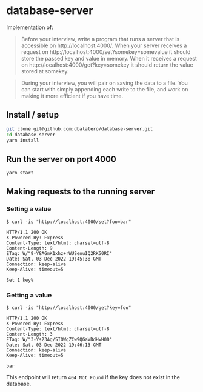 # database-server

Implementation of:

> Before your interview, write a program that runs a server that is accessible on http://localhost:4000/. When your server receives a request on http://localhost:4000/set?somekey=somevalue it should store the passed key and value in memory. When it receives a request on http://localhost:4000/get?key=somekey it should return the value stored at somekey.

> During your interview, you will pair on saving the data to a file. You can start with simply appending each write to the file, and work on making it more efficient if you have time.

## Install / setup

```bash
git clone git@github.com:dbalatero/database-server.git
cd database-server
yarn install
```

## Run the server on port 4000

```bash
yarn start
```

## Making requests to the running server

### Setting a value

```
$ curl -is "http://localhost:4000/set?foo=bar"

HTTP/1.1 200 OK
X-Powered-By: Express
Content-Type: text/html; charset=utf-8
Content-Length: 9
ETag: W/"9-Y8AGmK1xhz+rWUSenuIQ2RK50RI"
Date: Sat, 03 Dec 2022 19:45:38 GMT
Connection: keep-alive
Keep-Alive: timeout=5

Set 1 key%
```

### Getting a value

```
$ curl -is "http://localhost:4000/get?key=foo"

HTTP/1.1 200 OK
X-Powered-By: Express
Content-Type: text/html; charset=utf-8
Content-Length: 3
ETag: W/"3-Ys23Ag/5IOWqZCw9QGaVDdHwH00"
Date: Sat, 03 Dec 2022 19:46:13 GMT
Connection: keep-alive
Keep-Alive: timeout=5

bar
```

This endpoint will return `404 Not Found` if the key does not exist in the database.
